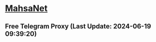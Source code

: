 
# [MahsaNet](https://t.me/mahsa_net)
## Free Telegram Proxy (Last Update: 2024-06-19 09:39:20)

    